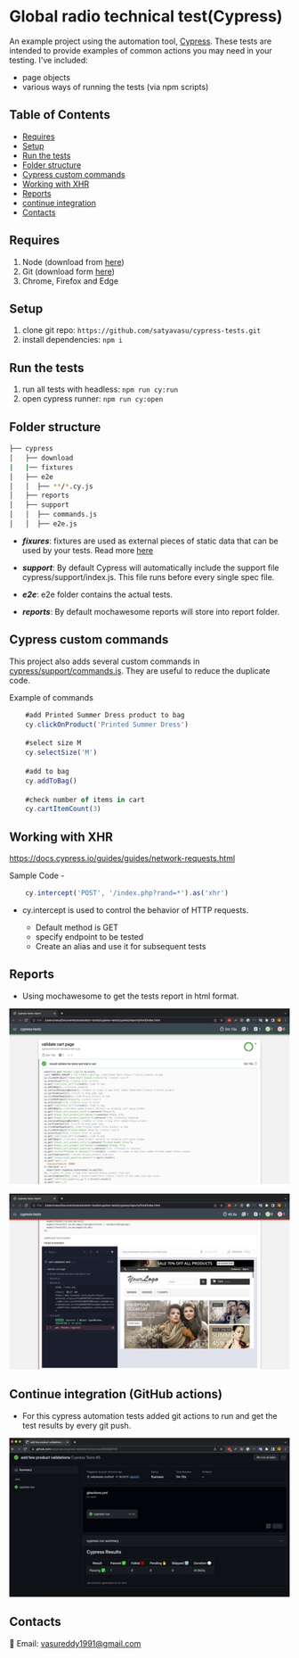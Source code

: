 # Global radio technical test(Cypress)

An example project using the automation tool, [Cypress](https://www.cypress.io/). These tests are intended to provide examples of common actions you may need in your testing. I've included:
- page objects
- various ways of running the tests (via npm scripts)

## Table of Contents

- [Requires](#Requires)
- [Setup](#Setup)
- [Run the tests](#Run-the-tests)
- [Folder structure](#Folder-structure)
- [Cypress custom commands](#Cypress-custom-commands)
- [Working with XHR](#Working-with-XHR)
- [Reports](#Reports)
- [continue integration](#Continue-integration-(Git-actions))
- [Contacts](#Contacts)


## Requires
1. Node (download from [here](https://nodejs.org/en/download/))
1. Git (download form [here](https://git-scm.com/downloads))
1. Chrome, Firefox and Edge

## Setup
1. clone git repo: `https://github.com/satyavasu/cypress-tests.git`
1. install dependencies: `npm i`

## Run the tests
1. run all tests with headless: `npm run cy:run`
1. open cypress runner: `npm run cy:open`

## Folder structure
```bash
├── cypress
│   ├── download
|   |── fixtures
│   ├── e2e
│   │  ├── **/*.cy.js
│   ├── reports
│   ├── support
│   │  ├── commands.js
│   │  ├── e2e.js
```
- _**fixures**_: fixtures are used as external pieces of static data that can be used by your tests. Read more [here](https://docs.cypress.io/guides/core-concepts/writing-and-organizing-tests.html#Fixture-Files)

- _**support**_: By default Cypress will automatically include the support file cypress/support/index.js. This file runs before every single spec file.
- _**e2e**_: e2e folder contains the actual tests.
- _**reports**_: By default mochawesome reports will store into report folder.

## Cypress custom commands
This project also adds several custom commands in [cypress/support/commands.js](cypress/support/commands.js). They are useful to reduce the duplicate code.

Example of commands 
```js
    #add Printed Summer Dress product to bag
    cy.clickOnProduct('Printed Summer Dress')

    #select size M
    cy.selectSize('M')

    #add to bag
    cy.addToBag()

    #check number of items in cart
    cy.cartItemCount(3)

```

## Working with XHR

https://docs.cypress.io/guides/guides/network-requests.html

Sample Code -

```js
    cy.intercept('POST', '/index.php?rand=*').as('xhr')
```

- cy.intercept is used to control the behavior of HTTP requests.

  - Default method is GET
  - specify endpoint to be tested
  - Create an alias and use it for subsequent tests

## Reports

- Using mochawesome to get the tests report in html format.

![passed](docs/passed-report-screenshot.png)

![failed](docs/failed-report-screenshot.png)

## Continue integration (GitHub actions)
- For this cypress automation tests added git actions to run and get the test results by every git push.

![gitactions](docs/gitactions-report.png)

## Contacts
:email:	Email: vasureddy1991@gmail.com